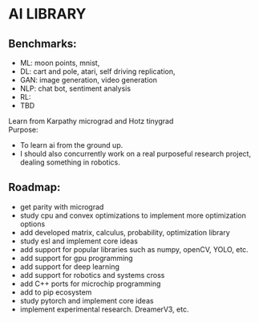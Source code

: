 # AI LIBRARY

## Benchmarks:  
- ML: moon points, mnist,   
- DL: cart and pole, atari, self driving replication,  
- GAN: image generation, video generation  
- NLP: chat bot, sentiment analysis  
- RL:   
- TBD  

Learn from Karpathy micrograd and Hotz tinygrad  
Purpose:  
- To learn ai from the ground up.  
- I should also concurrently work on a real purposeful research project, dealing something in robotics.  

## Roadmap:  
- get parity with micrograd  
- study cpu and convex optimizations to implement more optimization options  
- add developed matrix, calculus, probability, optimization library  
- study esl and implement core ideas  
- add support for popular libraries such as numpy, openCV, YOLO, etc.  
- add support for gpu programming  
- add support for deep learning  
- add support for robotics and systems cross  
- add C++ ports for microchip programming  
- add to pip ecosystem  
- study pytorch and implement core ideas  
- implement experimental research. DreamerV3, etc.  